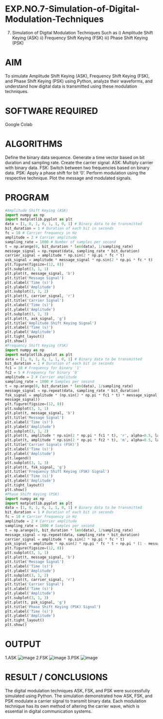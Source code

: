 # EXP.NO.7-Simulation-of-Digital-Modulation-Techniques
7. Simulation of Digital Modulation Techniques Such as
   i) Amplitude Shift Keying (ASK)
   ii) Frequency Shift Keying (FSK)
   iii) Phase Shift Keying (PSK)

# AIM
To simulate Amplitude Shift Keying (ASK), Frequency Shift Keying (FSK), and Phase Shift Keying
(PSK) using Python, analyze their waveforms, and understand how digital data is transmitted using
these modulation techniques.

# SOFTWARE REQUIRED
Google Colab

# ALGORITHMS
Define the binary data sequence.
Generate a time vector based on bit duration and sampling rate.
Create the carrier signal:
ASK: Multiply carrier with binary data.
FSK: Switch between two frequencies based on binary data.
PSK: Apply a phase shift for bit ‘0’.
Perform modulation using the respective technique.
Plot the message and modulated signals.

# PROGRAM
``` python
#Amplitude Shift Keying (ASK)
import numpy as np
import matplotlib.pyplot as plt
data = [1, 0, 1, 0, 1, 1, 0, 1] # Binary data to be transmitted
bit_duration = 1 # Duration of each bit in seconds
fc = 10 # Carrier frequency in Hz
amplitude = 2 # Carrier amplitude
sampling_rate = 1000 # Number of samples per second
t = np.arange(0, bit_duration * len(data), 1/sampling_rate)
message_signal = np.repeat(data, sampling_rate * bit_duration)
carrier_signal = amplitude * np.sin(2 * np.pi * fc * t)
ask_signal = amplitude * message_signal * np.sin(2 * np.pi * fc * t)
plt.figure(figsize=(12, 8))
plt.subplot(3, 1, 1)
plt.plot(t, message_signal, 'b')
plt.title('Message Signal')
plt.xlabel('Time (s)')
plt.ylabel('Amplitude')
plt.subplot(3, 1, 2)
plt.plot(t, carrier_signal, 'r')
plt.title('Carrier Signal')
plt.xlabel('Time (s)')
plt.ylabel('Amplitude')
plt.subplot(3, 1, 3)
plt.plot(t, ask_signal, 'g')
plt.title('Amplitude Shift Keying Signal')
plt.xlabel('Time (s)')
plt.ylabel('Amplitude')
plt.tight_layout()
plt.show()
#Frequency Shift Keying (FSK)
import numpy as np
import matplotlib.pyplot as plt
data = [1, 0, 1, 0, 1, 1, 0, 1] # Binary data to be transmitted
bit_duration = 1 # Duration of each bit in seconds
fc1 = 10 # Frequency for binary '1'
fc2 = 5 # Frequency for binary '0'
amplitude = 2 # Carrier amplitude
sampling_rate = 1000 # Samples per second
t = np.arange(0, bit_duration * len(data), 1/sampling_rate)
message_signal = np.repeat(data, sampling_rate * bit_duration)
fsk_signal = amplitude * (np.sin(2 * np.pi * fc1 * t) * message_signal + np.sin(2 * np.pi * fc2 * t) * (1 -
message_signal))
plt.figure(figsize=(12, 8))
plt.subplot(3, 1, 1)
plt.plot(t, message_signal, 'b')
plt.title('Message Signal')
plt.xlabel('Time (s)')
plt.ylabel('Amplitude')
plt.subplot(3, 1, 2)
plt.plot(t, amplitude * np.sin(2 * np.pi * fc1 * t), 'r', alpha=0.5, label="Carrier for 1")
plt.plot(t, amplitude * np.sin(2 * np.pi * fc2 * t), 'm', alpha=0.5, label="Carrier for 0")
plt.title('Carrier Signals (FSK)')
plt.xlabel('Time (s)')
plt.ylabel('Amplitude')
plt.legend()
plt.subplot(3, 1, 3)
plt.plot(t, fsk_signal, 'g')
plt.title('Frequency Shift Keying (FSK) Signal')
plt.xlabel('Time (s)')
plt.ylabel('Amplitude')
plt.tight_layout()
plt.show()
#Phase Shift Keying (PSK)
import numpy as np
import matplotlib.pyplot as plt
data = [1, 0, 1, 0, 1, 1, 0, 1] # Binary data to be transmitted
bit_duration = 1 # Duration of each bit in seconds
fc = 10 # Carrier frequency in Hz
amplitude = 2 # Carrier amplitude
sampling_rate = 1000 # Samples per second
t = np.arange(0, bit_duration * len(data), 1/sampling_rate)
message_signal = np.repeat(data, sampling_rate * bit_duration)
carrier_signal = amplitude * np.sin(2 * np.pi * fc * t)
psk_signal = amplitude * np.sin(2 * np.pi * fc * t + np.pi * (1 - message_signal))
plt.figure(figsize=(12, 8))
plt.subplot(3, 1, 1)
plt.plot(t, message_signal, 'b')
plt.title('Message Signal')
plt.xlabel('Time (s)')
plt.ylabel('Amplitude')
plt.subplot(3, 1, 2)
plt.plot(t, carrier_signal, 'r')
plt.title('Carrier Signal')
plt.xlabel('Time (s)')
plt.ylabel('Amplitude')
plt.subplot(3, 1, 3)
plt.plot(t, psk_signal, 'g')
plt.title('Phase Shift Keying (PSK) Signal')
plt.xlabel('Time (s)')
plt.ylabel('Amplitude')
plt.tight_layout()
plt.show()
```
# OUTPUT
1.ASK
![image](https://github.com/user-attachments/assets/6d1c3d25-dd68-4389-a914-099e398f974c)
2.FSK
![image](https://github.com/user-attachments/assets/ef241d87-646e-426f-b07b-2110dd69748e)
3.PSK
![image](https://github.com/user-attachments/assets/03159736-8ce3-4a8d-9440-6a9f09817b30)



 
# RESULT / CONCLUSIONS
The digital modulation techniques ASK, FSK, and PSK were successfully simulated using Python.
The simulation demonstrated how ASK, FSK, and PSK modulate a carrier signal to transmit binary
data. Each modulation technique has its own method of altering the carrier wave, which is essential in digital communication systems.
